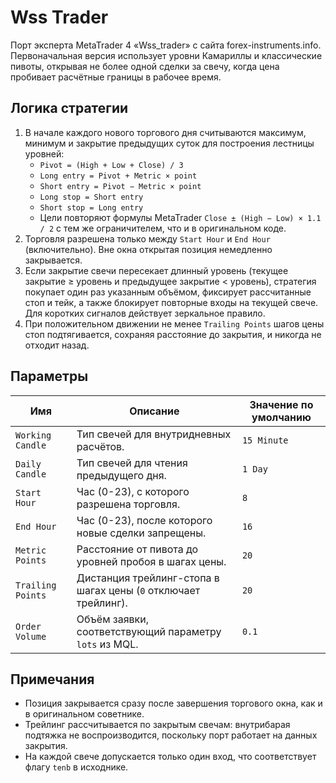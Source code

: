 # Wss Trader

Порт эксперта MetaTrader 4 «Wss_trader» с сайта forex-instruments.info. Первоначальная версия использует уровни Камариллы и классические пивоты, открывая не более одной сделки за свечу, когда цена пробивает расчётные границы в рабочее время.

## Логика стратегии

1. В начале каждого нового торгового дня считываются максимум, минимум и закрытие предыдущих суток для построения лестницы уровней:
   - `Pivot = (High + Low + Close) / 3`
   - `Long entry = Pivot + Metric × point`
   - `Short entry = Pivot − Metric × point`
   - `Long stop = Short entry`
   - `Short stop = Long entry`
   - Цели повторяют формулы MetaTrader `Close ± (High − Low) × 1.1 / 2` с тем же ограничителем, что и в оригинальном коде.
2. Торговля разрешена только между `Start Hour` и `End Hour` (включительно). Вне окна открытая позиция немедленно закрывается.
3. Если закрытие свечи пересекает длинный уровень (текущее закрытие ≥ уровень и предыдущее закрытие < уровень), стратегия покупает один раз указанным объёмом, фиксирует рассчитанные стоп и тейк, а также блокирует повторные входы на текущей свече. Для коротких сигналов действует зеркальное правило.
4. При положительном движении не менее `Trailing Points` шагов цены стоп подтягивается, сохраняя расстояние до закрытия, и никогда не отходит назад.

## Параметры

| Имя | Описание | Значение по умолчанию |
| --- | -------- | --------------------- |
| `Working Candle` | Тип свечей для внутридневных расчётов. | `15 Minute` |
| `Daily Candle` | Тип свечей для чтения предыдущего дня. | `1 Day` |
| `Start Hour` | Час (0-23), с которого разрешена торговля. | `8` |
| `End Hour` | Час (0-23), после которого новые сделки запрещены. | `16` |
| `Metric Points` | Расстояние от пивота до уровней пробоя в шагах цены. | `20` |
| `Trailing Points` | Дистанция трейлинг-стопа в шагах цены (`0` отключает трейлинг). | `20` |
| `Order Volume` | Объём заявки, соответствующий параметру `lots` из MQL. | `0.1` |

## Примечания

- Позиция закрывается сразу после завершения торгового окна, как и в оригинальном советнике.
- Трейлинг рассчитывается по закрытым свечам: внутрибарая подтяжка не воспроизводится, поскольку порт работает на данных закрытия.
- На каждой свече допускается только один вход, что соответствует флагу `tenb` в исходнике.
